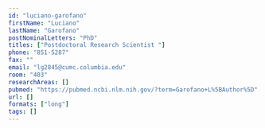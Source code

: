 ```yaml
---
id: "luciano-garofano"
firstName: "Luciano"
lastName: "Garofano"
postNominalLetters: "PhD"
titles: ["Postdoctoral Research Scientist "]
phone: "851-5287"
fax: ""
email: "lg2845@cumc.columbia.edu"
room: "403"
researchAreas: []
pubmed: "https://pubmed.ncbi.nlm.nih.gov/?term=Garofano+L%5BAuthor%5D"
url: []
formats: ["long"]
tags: []
---
```

